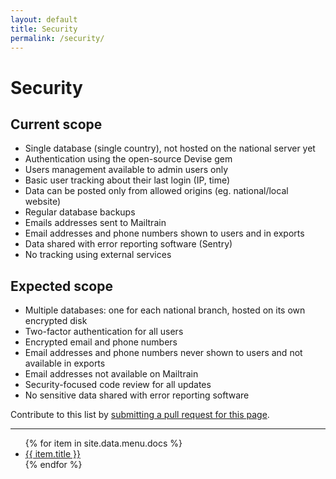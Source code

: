 ```yaml
---
layout: default
title: Security
permalink: /security/
---
```


# Security

## Current scope

* Single database (single country), not hosted on the national server yet
* Authentication using the open-source Devise gem
* Users management available to admin users only
* Basic user tracking about their last login (IP, time)
* Data can be posted only from allowed origins (eg. national/local website)
* Regular database backups
* Emails addresses sent to Mailtrain
* Email addresses and phone numbers shown to users and in exports
* Data shared with error reporting software (Sentry)
* No tracking using external services

## Expected scope

* Multiple databases: one for each national branch, hosted on its own encrypted disk
* Two-factor authentication for all users
* Encrypted email and phone numbers
* Email addresses and phone numbers never shown to users and not available in exports
* Email addresses not available on Mailtrain
* Security-focused code review for all updates
* No sensitive data shared with error reporting software

Contribute to this list by [submitting a pull request for this page](https://github.com/extinctionrebellion/RebelsManager/blob/gh-pages/security.markdown).

---

<ul>
   {% for item in site.data.menu.docs %}
      <li><a href="{{ item.url }}">{{ item.title }}</a></li>
   {% endfor %}
</ul>
